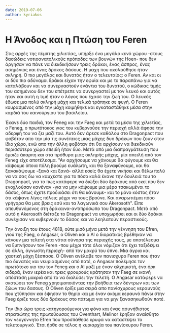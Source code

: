 ```yaml
---
date: 2019-07-06
author: kyriakos
---
```

# Η Άνοδος και η Πτώση του Feren

Στις αρχές της πέμπτης χιλιετίας, υπήρξε ένα μεγάλο κενό χώρου -στους δασώδεις
νοτιοανατολικούς πρόποδες των βουνών της Hoen- που δεν άργησαν να πάνε να
διεκδικήσουν τρεις δράκοι, ένας άσπρος, ένας ασημένιος και ένας δράκος δάσους.
Η μαχη που ακολούθησε ήταν σκληρή. Ο πιο μεγάλος και δυνατός ήταν ο
τελευταίος: ο Feren. Αν και οι οι δύο πιο αδύναμοι  δράκοι είχαν την εφυία και
με το παραπάνω για να καταλάβουν και να συνεργαστούν ενάντια του δυνατού, ο
κώδικας τιμής του ασημένιου δεν του επέτρεπε να συνεργαστεί με τον λευκό και
αυτός ήταν και αυτή η τιμή ήταν ο λόγος που έχασε την ζωή του. Ο λευκός έδωσε
μια πολύ σκληρή μάχη και τελικά τράπηκε σε φυγή. Ο Feren κουρασμένος από την
μάχη κοιμήθηκε και εγκαταστάθηκε μέσα στην καρδιά του καινούργιου του
βασιλείου.



Έκανε δύο παιδιά, τον Feneg και την Faeg και μετά τα μέσα της χιλιετίας, ο
Feneg, ο πρωτότοκος γιος του κυβερνούσε την περιοχή αλλά άφησε την αδερφή του
να ζει μαζί του. Αυτό δεν άρεσε καθόλου στο Dragonpact που φοβόταν απο την μία
τις συνέπειες μιας μάχης δυο δράκων που ζουν στον ίδιο χώρο, ενώ απο την άλλη
φοβόταν ότι θα αρχίσουν να διεκδικούν περισσότερο χώρο επειδή ήταν δύο. Μετά
από μια διαπραγμάτευση που έμοιζε άκαρπη και στα πρόθυρα μιας σκληρής μάχης,
μία απειλή από τον Feneg είχε αποτέλεσμα. "Αν αρχήσουμε να χάνουμε θα φύγουμε
και θα κάψουμε όποια πόλη βρούμε ευάλωτη, και θα ξαναφύγουμε, και θα
ξανακάψουμε -ξανά και ξανά- αλλά εσείς θα έχετε νικήσει και θέλω πολύ να να
σας δω να καυχέστε για το πόσο καλά έκανε την δουλειά του το Dragonpact, για
το πως κατάφερε να διώξει δύο δράκους από εκεί που δεν ενοχλούσαν κανέναν -για
να μην κάψουμε μια μέρα τσακωμένοι το δάσος, όπως έχετε προδικάσει ότι θα
κάνουμε- και το μόνο κόστος ήταν ότι κάψανε λίγες πόλεις μέχρι να τους βρούνε.
Και αναρωτιέμαι πόσο γρήγορα θα μας βρεις εσύ και τα λαγωνικά σου Akerosoth".
Είπε απευθυνόμενος στη δράκαινα-αντιπρόσωπο του Dragonpact. Μετά από αυτό η
Akerosoth διέταξε το Dragonpact να υποχωρήσει και οι δύο δράκοι συνέχισαν να
κυβερνούν το δάσος και να λεηλατούν περαστικούς.



Την άνοιξη του έτους 4818, ούτε μισό μήνα μετά την γέννηση του Efren, γιού της
Faeg, ο Angasar, ο Oliven και ο Al ο διορατικός βρέθηκαν να κάνουν μια τελετή
στα νότια σύνορα της περιοχής τους, με αποτέλεσμα να ξυπνήσουν τον Feren -που
μέχρι τότε όλοι νόμιζαν ότι έχει ταξιδέψει σε άλλη, άγνωστη περιοχή- από τον
μακρύ του ύπνο. Μια άγρια και χαοτική μάχη ξέσπασε. Ο Oliven ανέλαβε τον
πανισχυρο Feren που ήταν πιο δυνατός και νευριασμένος από ποτέ, ο Angasar
πολέμησε τον πρωτότοκο γιο του τον Feneg και ο Al μαζί με έναν αλχημιστή, ένα
όρκ σιδερά, έναν ιερέα και τρεις φρουρούς κράτησαν την Faeg σε ικανή απόσταση
μακριά από το να διαλύσει την τελετή. Ο Angasar κατάφερε να σκοτώσει τον Feneg
χρησιμοποιόντας την βοήθεια των δέντρων και των ζώων του δασους. Ο Oliven
έρiξε μια σειρά απο πανίσχυρους κεραυνούς που χτύπησαν και έψησαν το θηρίο και
με έναν ακόμα κεραυνό πάνω στην Faeg έριξε τους δύο δράκους στο πάτωμα για να
μην ξανασηκωθούν ποτέ.

Την ίδια ώρα τρεις κατηγορούμενοι για φόνο και ένας ασυνήθιστος στρατιώτης της
πρωτεύουσας του Oventhart,  Melinor έρηξαν αναίσθητο τον νεογέννητο Efren που
προσπάθησε κρυφά να καταστέψει το τελετουργικό. Έτσι ήρθε σε τέλος η κυριαρχία
του πανίσxυρου Feren.

